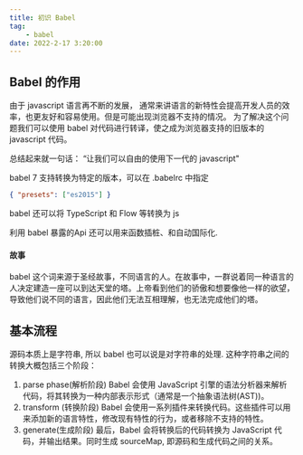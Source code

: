 ```yaml
---
title: 初识 Babel
tag:
	- babel
date: 2022-2-17 3:20:00
---
```


## Babel 的作用

由于 javascript 语言再不断的发展， 通常来讲语言的新特性会提高开发人员的效率，也更友好和容易使用。但是可能出现浏览器不支持的情况。 为了解决这个问题我们可以使用 babel 对代码进行转译，使之成为浏览器支持的旧版本的 javascript 代码。

总结起来就一句话： “让我们可以自由的使用下一代的 javascript"

babel 7 支持转换为特定的版本，可以在 .babelrc 中指定

```json
{ "presets": ["es2015"] }
```

babel 还可以将 TypeScript 和 Flow 等转换为 js 

利用 babel 暴露的Api 还可以用来函数插桩、和自动国际化.

#### 故事
babel 这个词来源于圣经故事，不同语言的人。在故事中，一群说着同一种语言的人决定建造一座可以到达天堂的塔。上帝看到他们的骄傲和想要像他一样的欲望，导致他们说不同的语言，因此他们无法互相理解，也无法完成他们的塔。

## 基本流程

源码本质上是字符串, 所以 babel 也可以说是对字符串的处理. 这种字符串之间的转换大概包括三个阶段：
1.  parse phase(解析阶段) 
  Babel 会使用 JavaScript 引擎的语法分析器来解析代码，将其转换为一种内部表示形式（通常是一个抽象语法树(AST))。 
2.  transform (转换阶段)
  Babel 会使用一系列插件来转换代码。这些插件可以用来添加新的语言特性，修改现有特性的行为，或者移除不支持的特性。
3.  generate(生成阶段)
  最后，Babel 会将转换后的代码转换为 JavaScript 代码，并输出结果。同时生成 sourceMap, 即源码和生成代码之间的关系。
  